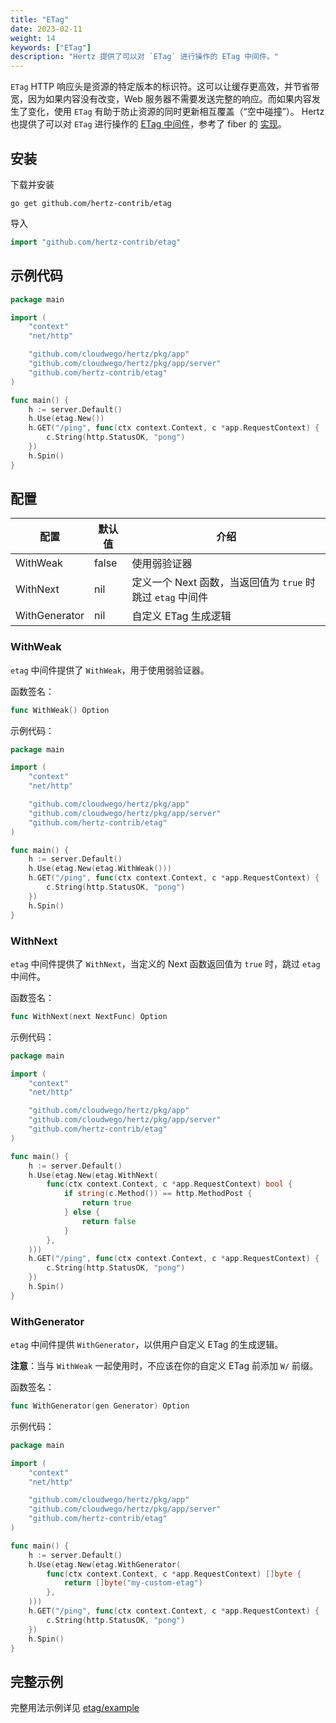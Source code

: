 ```yaml
---
title: "ETag"
date: 2023-02-11
weight: 14
keywords: ["ETag"]
description: "Hertz 提供了可以对 `ETag` 进行操作的 ETag 中间件。"
---
```


`ETag` HTTP 响应头是资源的特定版本的标识符。这可以让缓存更高效，并节省带宽，因为如果内容没有改变，Web 服务器不需要发送完整的响应。而如果内容发生了变化，使用 `ETag` 有助于防止资源的同时更新相互覆盖（“空中碰撞”）。
Hertz 也提供了可以对 `ETag` 进行操作的 [ETag 中间件](https://github.com/hertz-contrib/etag)，参考了 fiber 的 [实现](https://github.com/gofiber/fiber/tree/master/middleware/etag)。

## 安装

下载并安装

```shell
go get github.com/hertz-contrib/etag
```

导入

```go
import "github.com/hertz-contrib/etag"
```

## 示例代码

```go
package main

import (
    "context"
    "net/http"

    "github.com/cloudwego/hertz/pkg/app"
    "github.com/cloudwego/hertz/pkg/app/server"
    "github.com/hertz-contrib/etag"
)

func main() {
    h := server.Default()
    h.Use(etag.New())
    h.GET("/ping", func(ctx context.Context, c *app.RequestContext) {
        c.String(http.StatusOK, "pong")
    })
    h.Spin()
}
```

## 配置

| 配置           | 默认值   | 介绍                                       |
|-------------|-------|------------------------------------------|
| WithWeak    | false | 使用弱验证器                                   |
| WithNext | nil   | 定义一个 Next 函数，当返回值为 `true` 时跳过 `etag` 中间件 |
|WithGenerator   | nil   | 自定义 ETag 生成逻辑                            |

### WithWeak

`etag` 中间件提供了 `WithWeak`，用于使用弱验证器。

函数签名：

```go
func WithWeak() Option
```

示例代码：

```go
package main

import (
    "context"
    "net/http"

    "github.com/cloudwego/hertz/pkg/app"
    "github.com/cloudwego/hertz/pkg/app/server"
    "github.com/hertz-contrib/etag"
)

func main() {
    h := server.Default()
    h.Use(etag.New(etag.WithWeak()))
    h.GET("/ping", func(ctx context.Context, c *app.RequestContext) {
        c.String(http.StatusOK, "pong")
    })
    h.Spin()
}
```

### WithNext

`etag` 中间件提供了 `WithNext`，当定义的 Next 函数返回值为 `true` 时，跳过 `etag` 中间件。

函数签名：

```go
func WithNext(next NextFunc) Option 
```

示例代码：

```go
package main

import (
    "context"
    "net/http"

    "github.com/cloudwego/hertz/pkg/app"
    "github.com/cloudwego/hertz/pkg/app/server"
    "github.com/hertz-contrib/etag"
)

func main() {
    h := server.Default()
    h.Use(etag.New(etag.WithNext(
        func(ctx context.Context, c *app.RequestContext) bool {
            if string(c.Method()) == http.MethodPost {
                return true
            } else {
                return false
            }
        },
    )))
    h.GET("/ping", func(ctx context.Context, c *app.RequestContext) {
        c.String(http.StatusOK, "pong")
    })
    h.Spin()
}
```

### WithGenerator

`etag` 中间件提供 `WithGenerator`，以供用户自定义 ETag 的生成逻辑。

**注意**：当与 `WithWeak` 一起使用时，不应该在你的自定义 ETag 前添加 `W/` 前缀。

函数签名：

```go
func WithGenerator(gen Generator) Option
```

示例代码：

```go
package main

import (
    "context"
    "net/http"

    "github.com/cloudwego/hertz/pkg/app"
    "github.com/cloudwego/hertz/pkg/app/server"
    "github.com/hertz-contrib/etag"
)

func main() {
    h := server.Default()
    h.Use(etag.New(etag.WithGenerator(
        func(ctx context.Context, c *app.RequestContext) []byte {
            return []byte("my-custom-etag")
        },
    )))
    h.GET("/ping", func(ctx context.Context, c *app.RequestContext) {
        c.String(http.StatusOK, "pong")
    })
    h.Spin()
}
```

## 完整示例

完整用法示例详见 [etag/example](https://github.com/hertz-contrib/etag/tree/main/example)
